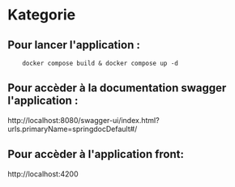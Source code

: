 # Kategorie

## Pour lancer l'application : 
```shell
    docker compose build & docker compose up -d
```
## Pour accèder à la documentation swagger l'application :
http://localhost:8080/swagger-ui/index.html?urls.primaryName=springdocDefault#/

## Pour accèder à l'application front:
http://localhost:4200




